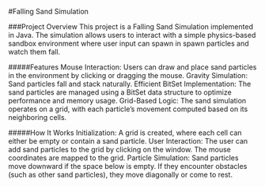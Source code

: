 #Falling Sand Simulation

###Project Overview
This project is a Falling Sand Simulation implemented in Java. The simulation allows users to interact with a simple physics-based sandbox environment where user input can spawn in spawn particles and watch them fall.

#####Features
Mouse Interaction: Users can draw and place sand particles in the environment by clicking or dragging the mouse.
Gravity Simulation: Sand particles fall and stack naturally.
Efficient BitSet Implementation: The sand particles are managed using a BitSet data structure to optimize performance and memory usage.
Grid-Based Logic: The sand simulation operates on a grid, with each particle’s movement computed based on its neighboring cells.

#####How It Works
Initialization: A grid is created, where each cell can either be empty or contain a sand particle.
User Interaction: The user can add sand particles to the grid by clicking on the window. The mouse coordinates are mapped to the grid.
Particle Simulation: Sand particles move downward if the space below is empty. If they encounter obstacles (such as other sand particles), they move diagonally or come to rest.
